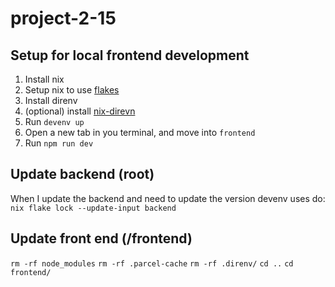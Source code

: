 # project-2-15

## Setup for local frontend development

1. Install nix
2. Setup nix to use [flakes](https://nixos.wiki/wiki/Flakes)
3. Install direnv
4. (optional) install [nix-direvn](https://github.com/nix-community/nix-direnv)
5. Run `devenv up`
6. Open a new tab in you terminal, and move into `frontend`
7. Run `npm run dev`

## Update backend (root)

When I update the backend and need to update the version devenv uses do:
`nix flake lock --update-input backend`

## Update front end (/frontend)

`rm -rf node_modules`
`rm -rf .parcel-cache`
`rm -rf .direnv/`
`cd ..`
`cd frontend/`
